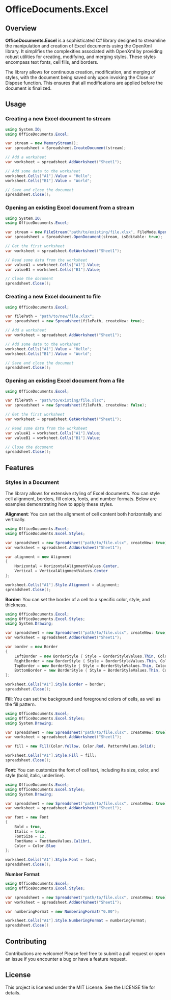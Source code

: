 ﻿# OfficeDocuments.Excel
## Overview
**OfficeDocuments.Excel** is a sophisticated C# library designed to streamline the manipulation and creation of Excel documents using the OpenXml library. 
It simplifies the complexities associated with OpenXml by providing robust utilities for creating, modifying, and merging styles. 
These styles encompass text fonts, cell fills, and borders.  

The library allows for continuous creation, modification, and merging of styles, with the document being saved only upon invoking the Close or Dispose function. 
This ensures that all modifications are applied before the document is finalized.

## Usage
### Creating a new Excel document to stream
```csharp
using System.IO;
using OfficeDocuments.Excel;

var stream = new MemoryStream();
var spreadsheet = Spreadsheet.CreateDocument(stream);

// Add a worksheet
var worksheet = spreadsheet.AddWorksheet("Sheet1");

// Add some data to the worksheet
worksheet.Cells["A1"].Value = "Hello";
worksheet.Cells["B1"].Value = "World";

// Save and close the document
spreadsheet.Close();
```

### Opening an existing Excel document from a stream
```csharp
using System.IO;
using OfficeDocuments.Excel;

var stream = new FileStream("path/to/existing/file.xlsx", FileMode.Open, FileAccess.Read);
var spreadsheet = Spreadsheet.OpenDocument(stream, isEditable: true);

// Get the first worksheet
var worksheet = spreadsheet.GetWorksheet("Sheet1");

// Read some data from the worksheet
var valueA1 = worksheet.Cells["A1"].Value;
var valueB1 = worksheet.Cells["B1"].Value;

// Close the document
spreadsheet.Close();
```

### Creating a new Excel document to file
```csharp
using OfficeDocuments.Excel;

var filePath = "path/to/new/file.xlsx";
var spreadsheet = new Spreadsheet(filePath, createNew: true);

// Add a worksheet
var worksheet = spreadsheet.AddWorksheet("Sheet1");

// Add some data to the worksheet
worksheet.Cells["A1"].Value = "Hello";
worksheet.Cells["B1"].Value = "World";

// Save and close the document
spreadsheet.Close();
```

### Opening an existing Excel document from a file
```csharp
using OfficeDocuments.Excel;

var filePath = "path/to/existing/file.xlsx";
var spreadsheet = new Spreadsheet(filePath, createNew: false);

// Get the first worksheet
var worksheet = spreadsheet.GetWorksheet("Sheet1");

// Read some data from the worksheet
var valueA1 = worksheet.Cells["A1"].Value;
var valueB1 = worksheet.Cells["B1"].Value;

// Close the document
spreadsheet.Close();
```

## Features
### Styles in a Document
The library allows for extensive styling of Excel documents. You can style cell alignment, borders, fill colors, fonts, and number formats. 
Below are examples demonstrating how to apply these styles.

**Alignment**:
You can set the alignment of cell content both horizontally and vertically.
```csharp
using OfficeDocuments.Excel;
using OfficeDocuments.Excel.Styles;

var spreadsheet = new Spreadsheet("path/to/file.xlsx", createNew: true);
var worksheet = spreadsheet.AddWorksheet("Sheet1");

var alignment = new Alignment
{
    Horizontal = HorizontalAlignmentValues.Center,
    Vertical = VerticalAlignmentValues.Center
};

worksheet.Cells["A1"].Style.Alignment = alignment;
spreadsheet.Close();
```
**Border**:
You can set the border of a cell to a specific color, style, and thickness.
```csharp
using OfficeDocuments.Excel;
using OfficeDocuments.Excel.Styles;
using System.Drawing;

var spreadsheet = new Spreadsheet("path/to/file.xlsx", createNew: true);
var worksheet = spreadsheet.AddWorksheet("Sheet1");

var border = new Border
{
    LeftBorder = new BorderStyle { Style = BorderStyleValues.Thin, Color = Color.Black },
    RightBorder = new BorderStyle { Style = BorderStyleValues.Thin, Color = Color.Black },
    TopBorder = new BorderStyle { Style = BorderStyleValues.Thin, Color = Color.Black },
    BottomBorder = new BorderStyle { Style = BorderStyleValues.Thin, Color = Color.Black }
};

worksheet.Cells["A1"].Style.Border = border;
spreadsheet.Close();
```
**Fill**:
You can set the background and foreground colors of cells, as well as the fill pattern.
```csharp
using OfficeDocuments.Excel;
using OfficeDocuments.Excel.Styles;
using System.Drawing;

var spreadsheet = new Spreadsheet("path/to/file.xlsx", createNew: true);
var worksheet = spreadsheet.AddWorksheet("Sheet1");

var fill = new Fill(Color.Yellow, Color.Red, PatternValues.Solid);

worksheet.Cells["A1"].Style.Fill = fill;
spreadsheet.Close();
```
**Font**:
You can customize the font of cell text, including its size, color, and style (bold, italic, underline).
```csharp
using OfficeDocuments.Excel;
using OfficeDocuments.Excel.Styles;
using System.Drawing;

var spreadsheet = new Spreadsheet("path/to/file.xlsx", createNew: true);
var worksheet = spreadsheet.AddWorksheet("Sheet1");

var font = new Font
{
    Bold = true,
    Italic = true,
    FontSize = 12,
    FontName = FontNameValues.Calibri,
    Color = Color.Blue
};

worksheet.Cells["A1"].Style.Font = font;
spreadsheet.Close();
```
**Number Format**:
```csharp
using OfficeDocuments.Excel;
using OfficeDocuments.Excel.Styles;

var spreadsheet = new Spreadsheet("path/to/file.xlsx", createNew: true);
var worksheet = spreadsheet.AddWorksheet("Sheet1");

var numberingFormat = new NumberingFormat("0.00");

worksheet.Cells["A1"].Style.NumberingFormat = numberingFormat;
spreadsheet.Close()
```


## Contributing
Contributions are welcome! Please feel free to submit a pull request or open an issue if you encounter a bug or have a feature request.

## License
This project is licensed under the MIT License. See the LICENSE file for details.